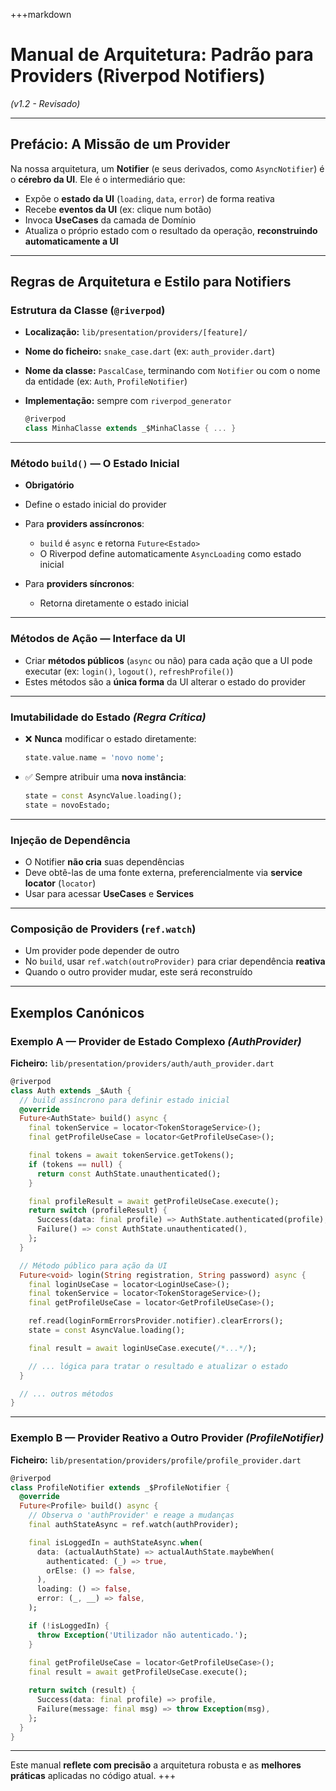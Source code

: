 +++markdown

# Manual de Arquitetura: Padrão para Providers (Riverpod Notifiers)

*(v1.2 - Revisado)*

---

## Prefácio: A Missão de um Provider

Na nossa arquitetura, um **Notifier** (e seus derivados, como `AsyncNotifier`) é o **cérebro da UI**. Ele é o intermediário que:

* Expõe o **estado da UI** (`loading`, `data`, `error`) de forma reativa
* Recebe **eventos da UI** (ex: clique num botão)
* Invoca **UseCases** da camada de Domínio
* Atualiza o próprio estado com o resultado da operação, **reconstruindo automaticamente a UI**

---

## Regras de Arquitetura e Estilo para Notifiers

### Estrutura da Classe (`@riverpod`)

* **Localização:** `lib/presentation/providers/[feature]/`
* **Nome do ficheiro:** `snake_case.dart` (ex: `auth_provider.dart`)
* **Nome da classe:** `PascalCase`, terminando com `Notifier` ou com o nome da entidade (ex: `Auth`, `ProfileNotifier`)
* **Implementação:** sempre com `riverpod_generator`

  ```dart
  @riverpod
  class MinhaClasse extends _$MinhaClasse { ... }
  ```

---

### Método `build()` — O Estado Inicial

* **Obrigatório**
* Define o estado inicial do provider
* Para **providers assíncronos**:

  * `build` é `async` e retorna `Future<Estado>`
  * O Riverpod define automaticamente `AsyncLoading` como estado inicial
* Para **providers síncronos**:

  * Retorna diretamente o estado inicial

---

### Métodos de Ação — Interface da UI

* Criar **métodos públicos** (`async` ou não) para cada ação que a UI pode executar
  (ex: `login()`, `logout()`, `refreshProfile()`)
* Estes métodos são a **única forma** da UI alterar o estado do provider

---

### Imutabilidade do Estado *(Regra Crítica)*

* ❌ **Nunca** modificar o estado diretamente:

  ```dart
  state.value.name = 'novo nome';
  ```

* ✅ Sempre atribuir uma **nova instância**:

  ```dart
  state = const AsyncValue.loading();
  state = novoEstado;
  ```

---

### Injeção de Dependência

* O Notifier **não cria** suas dependências
* Deve obtê-las de uma fonte externa, preferencialmente via **service locator** (`locator`)
* Usar para acessar **UseCases** e **Services**

---

### Composição de Providers (`ref.watch`)

* Um provider pode depender de outro
* No `build`, usar `ref.watch(outroProvider)` para criar dependência **reativa**
* Quando o outro provider mudar, este será reconstruído

---

## Exemplos Canónicos

### Exemplo A — Provider de Estado Complexo *(AuthProvider)*

**Ficheiro:** `lib/presentation/providers/auth/auth_provider.dart`

```dart
@riverpod
class Auth extends _$Auth {
  // build assíncrono para definir estado inicial
  @override
  Future<AuthState> build() async {
    final tokenService = locator<TokenStorageService>();
    final getProfileUseCase = locator<GetProfileUseCase>();

    final tokens = await tokenService.getTokens();
    if (tokens == null) {
      return const AuthState.unauthenticated();
    }

    final profileResult = await getProfileUseCase.execute();
    return switch (profileResult) {
      Success(data: final profile) => AuthState.authenticated(profile),
      Failure() => const AuthState.unauthenticated(),
    };
  }

  // Método público para ação da UI
  Future<void> login(String registration, String password) async {
    final loginUseCase = locator<LoginUseCase>();
    final tokenService = locator<TokenStorageService>();
    final getProfileUseCase = locator<GetProfileUseCase>();

    ref.read(loginFormErrorsProvider.notifier).clearErrors();
    state = const AsyncValue.loading();

    final result = await loginUseCase.execute(/*...*/);

    // ... lógica para tratar o resultado e atualizar o estado
  }

  // ... outros métodos
}
```

---

### Exemplo B — Provider Reativo a Outro Provider *(ProfileNotifier)*

**Ficheiro:** `lib/presentation/providers/profile/profile_provider.dart`

```dart
@riverpod
class ProfileNotifier extends _$ProfileNotifier {
  @override
  Future<Profile> build() async {
    // Observa o 'authProvider' e reage a mudanças
    final authStateAsync = ref.watch(authProvider);

    final isLoggedIn = authStateAsync.when(
      data: (actualAuthState) => actualAuthState.maybeWhen(
        authenticated: (_) => true,
        orElse: () => false,
      ),
      loading: () => false,
      error: (_, __) => false,
    );

    if (!isLoggedIn) {
      throw Exception('Utilizador não autenticado.');
    }
    
    final getProfileUseCase = locator<GetProfileUseCase>();
    final result = await getProfileUseCase.execute();

    return switch (result) {
      Success(data: final profile) => profile,
      Failure(message: final msg) => throw Exception(msg),
    };
  }
}
```

---

Este manual **reflete com precisão** a arquitetura robusta e as **melhores práticas** aplicadas no código atual.
+++
